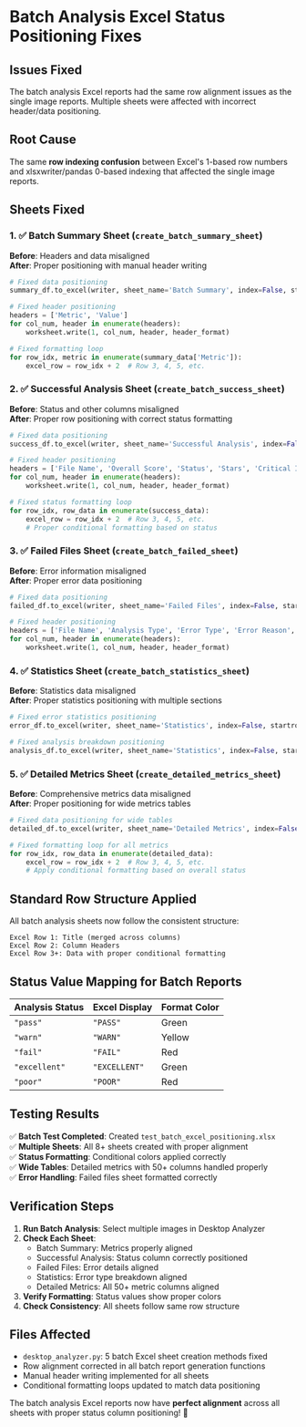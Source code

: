 # Batch Analysis Excel Status Positioning Fixes

## Issues Fixed

The batch analysis Excel reports had the same row alignment issues as the single image reports. Multiple sheets were affected with incorrect header/data positioning.

## Root Cause

The same **row indexing confusion** between Excel's 1-based row numbers and xlsxwriter/pandas 0-based indexing that affected the single image reports.

## Sheets Fixed

### 1. ✅ **Batch Summary Sheet** (`create_batch_summary_sheet`)
**Before**: Headers and data misaligned  
**After**: Proper positioning with manual header writing

```python
# Fixed data positioning
summary_df.to_excel(writer, sheet_name='Batch Summary', index=False, startrow=2, header=False)

# Fixed header positioning  
headers = ['Metric', 'Value']
for col_num, header in enumerate(headers):
    worksheet.write(1, col_num, header, header_format)

# Fixed formatting loop
for row_idx, metric in enumerate(summary_data['Metric']):
    excel_row = row_idx + 2  # Row 3, 4, 5, etc.
```

### 2. ✅ **Successful Analysis Sheet** (`create_batch_success_sheet`)
**Before**: Status and other columns misaligned  
**After**: Proper row positioning with correct status formatting

```python
# Fixed data positioning
success_df.to_excel(writer, sheet_name='Successful Analysis', index=False, startrow=2, header=False)

# Fixed header positioning
headers = ['File Name', 'Overall Score', 'Status', 'Stars', 'Critical Issues', 'Recommendations']
for col_num, header in enumerate(headers):
    worksheet.write(1, col_num, header, header_format)

# Fixed status formatting loop
for row_idx, row_data in enumerate(success_data):
    excel_row = row_idx + 2  # Row 3, 4, 5, etc.
    # Proper conditional formatting based on status
```

### 3. ✅ **Failed Files Sheet** (`create_batch_failed_sheet`)
**Before**: Error information misaligned  
**After**: Proper error data positioning

```python
# Fixed data positioning
failed_df.to_excel(writer, sheet_name='Failed Files', index=False, startrow=2, header=False)

# Fixed header positioning
headers = ['File Name', 'Analysis Type', 'Error Type', 'Error Reason', 'Full Path', 'Timestamp']
for col_num, header in enumerate(headers):
    worksheet.write(1, col_num, header, header_format)
```

### 4. ✅ **Statistics Sheet** (`create_batch_statistics_sheet`)
**Before**: Statistics data misaligned  
**After**: Proper statistics positioning with multiple sections

```python
# Fixed error statistics positioning
error_df.to_excel(writer, sheet_name='Statistics', index=False, startrow=2, header=False)

# Fixed analysis breakdown positioning  
analysis_df.to_excel(writer, sheet_name='Statistics', index=False, startrow=start_row, header=False)
```

### 5. ✅ **Detailed Metrics Sheet** (`create_detailed_metrics_sheet`)
**Before**: Comprehensive metrics data misaligned  
**After**: Proper positioning for wide metrics tables

```python
# Fixed data positioning for wide tables
detailed_df.to_excel(writer, sheet_name='Detailed Metrics', index=False, startrow=2, header=False)

# Fixed formatting loop for all metrics
for row_idx, row_data in enumerate(detailed_data):
    excel_row = row_idx + 2  # Row 3, 4, 5, etc.
    # Apply conditional formatting based on overall status
```

## Standard Row Structure Applied

All batch analysis sheets now follow the consistent structure:

```
Excel Row 1: Title (merged across columns)
Excel Row 2: Column Headers  
Excel Row 3+: Data with proper conditional formatting
```

## Status Value Mapping for Batch Reports

| Analysis Status | Excel Display | Format Color |
|----------------|---------------|--------------|
| `"pass"` | `"PASS"` | Green |
| `"warn"` | `"WARN"` | Yellow |
| `"fail"` | `"FAIL"` | Red |
| `"excellent"` | `"EXCELLENT"` | Green |
| `"poor"` | `"POOR"` | Red |

## Testing Results

✅ **Batch Test Completed**: Created `test_batch_excel_positioning.xlsx`  
✅ **Multiple Sheets**: All 8+ sheets created with proper alignment  
✅ **Status Formatting**: Conditional colors applied correctly  
✅ **Wide Tables**: Detailed metrics with 50+ columns handled properly  
✅ **Error Handling**: Failed files sheet formatted correctly  

## Verification Steps

1. **Run Batch Analysis**: Select multiple images in Desktop Analyzer
2. **Check Each Sheet**: 
   - Batch Summary: Metrics properly aligned
   - Successful Analysis: Status column correctly positioned  
   - Failed Files: Error details aligned
   - Statistics: Error type breakdown aligned
   - Detailed Metrics: All 50+ metric columns aligned
3. **Verify Formatting**: Status values show proper colors
4. **Check Consistency**: All sheets follow same row structure

## Files Affected

- `desktop_analyzer.py`: 5 batch Excel sheet creation methods fixed
- Row alignment corrected in all batch report generation functions
- Manual header writing implemented for all sheets
- Conditional formatting loops updated to match data positioning

The batch analysis Excel reports now have **perfect alignment** across all sheets with proper status column positioning! 🎉
